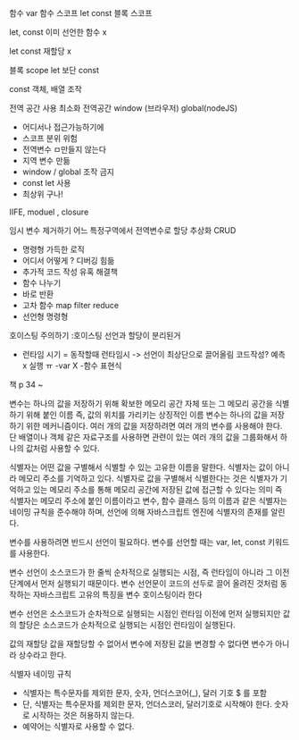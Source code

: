 
함수
var 함수 스코프
let const 블록 스코프

let, const 이미 선언한 함수 x

let 
const  재할당 x

블록 scope
 let 보단 const

const 객체, 배열 조작

전역 공간 사용 최소화
전역공간 window (브라우저)
		global(nodeJS)

- 어디서나 접근가능하기에
- 스코프 분위 위험
- 전역변수 ㅁ만들지 않는다
- 지역 변수 만듦
- window / global 조작 금지
- const let 사용
- 최상위 구나!

IIFE, moduel , closure

임시 변수 제거하기
어느 특정구역에서 전역변수로 할당
추상화
CRUD
- 명령형 가득한 로직
- 어디서 어떻게 ? 디버깅 힘듦
- 추가적 코드 작성 유혹
해결책
- 함수 나누기
- 바로 반환
- 고차 함수 map filter reduce
- 선언형 명령형

호이스팅 주의하기
:호이스팅 선언과 할당이 분리된거
- 런타임 시기 = 동작할때
런타임시 -> 선언이 최상단으로 끌어올림
코드작성? 예측 x 실행 ㅠ
-var X
-함수 표현식


책
p 34 ~

변수는 하나의 값을 저장하기 위해 확보한 메모리 공간 자체 또는 그 메모리 공간을 식별하기 위해 붙인 이름
즉, 값의 위치를 가리키는 상징적인 이름
변수는 하나의 값을 저장하기 위한 메커니즘이다. 여러 개의 값을 저장하려면 여러 개의 변수를 사용해야 한다. 
단 배열이나 객체 같은 자료구조를 사용하면 관련이 있는 여러 개의 값을 그룹화해서 하나의 값처럼 사용할 수 있다.


식별자는 어떤 값을 구별해서 식별할 수 있는 고유한 이름을 말한다. 
식별자는 값이 아니라 메모리 주소를 기억하고 있다.
식별자로 값을 구별해서 식별한다는 것은 식별자가 기억하고 있는 메모리 주소를 통해 메모리 공간에 저장된 값에 접근할 수 있다는 의미
즉 식별자는 메모리 주소에 붙인 이름이라고
변수, 함수 클래스 등의 이름과 같은 식별자는 네이밍 규칙을 준수해야 하며, 선언에 의해 자바스크립트 엔진에 식별자의 존재를 알린다.

변수를 사용하려면 반드시 선언이 필요하다. 변수를 선언할 때는 var, let, const 키워드를 사용한다.

변수 선언이 소스코드가 한 줄씩 순차적으로 실행되는 시점, 즉 런타임이 아니라 그 이전 단계에서 먼저 실행되기 때문이다.
변수 선언문이 코드의 선두로 끌어 올려진 것처럼 동작하는 자바스크립트 고유의 특징을 변수 호이스팅이라 한다

변수 선언은 소스코드가 순차적으로 실행되는 시점인 런타임 이전에 먼저 실행되지만 값의 할당은 소스코드가 순차적으로 실행되는 시점인 런타임이 실행된다.

값의 재할당
값을 재할당할 수 없어서 변수에 저장된 값을 변경할 수 없다면 변수가 아니라 상수라고 한다.

식별자 네이밍 규칙
- 식별자는 특수문자를 제외한 문자, 숫자, 언더스코어(_), 달러 기호 $ 를 포함
- 단, 식별자는 특수문자를 제외한 문자, 언더스코러, 달러기호로 시작해야 한다. 숫자로 시작하는 것은 허용하지 않는다.
- 예약어는 식별자로 사용할 수 없다.
